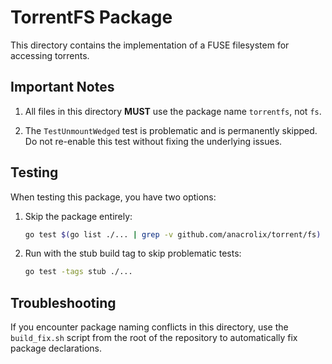 # TorrentFS Package

This directory contains the implementation of a FUSE filesystem for accessing torrents.

## Important Notes

1. All files in this directory **MUST** use the package name `torrentfs`, not `fs`.

2. The `TestUnmountWedged` test is problematic and is permanently skipped. Do not 
   re-enable this test without fixing the underlying issues.

## Testing

When testing this package, you have two options:

1. Skip the package entirely:
   ```bash
   go test $(go list ./... | grep -v github.com/anacrolix/torrent/fs)
   ```

2. Run with the stub build tag to skip problematic tests:
   ```bash
   go test -tags stub ./...
   ```

## Troubleshooting

If you encounter package naming conflicts in this directory, use the `build_fix.sh` 
script from the root of the repository to automatically fix package declarations.
